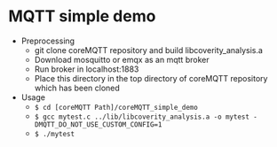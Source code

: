 # MQTT simple demo


- Preprocessing
    - git clone coreMQTT repository and  build libcoverity_analysis.a
    - Download mosquitto or emqx as an mqtt broker
    - Run broker in localhost:1883
    - Place this directory in the top directory of coreMQTT repository which has been cloned
- Usage
    - `$ cd [coreMQTT Path]/coreMQTT_simple_demo`
    - `$ gcc mytest.c ../lib/libcoverity_analysis.a -o mytest -DMQTT_DO_NOT_USE_CUSTOM_CONFIG=1`
    - `$ ./mytest`